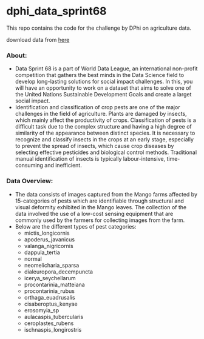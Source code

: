 # dphi_data_sprint68
This repo contains the code for the challenge by DPhi on agriculture data. 

download data from [here](https://dphi-live.s3.eu-west-1.amazonaws.com/dataset/pest_classification.zip)

### About:
   - Data Sprint 68 is a part of World Data League, an international non-profit competition that gathers the best minds in the Data Science field to develop long-lasting solutions for social impact challenges. In this, you will have an opportunity to work on a dataset that aims to solve one of the United Nations Sustainable Development Goals and create a larget social impact.
   - Identification and classification of crop pests are one of the major challenges in the field of agriculture. Plants are damaged by insects, which mainly affect the productivity of crops. Classification of pests is a difficult task due to the complex structure and having a high degree of similarity of the appearance between distinct species. It is necessary to recognize and classify insects in the crops at an early stage, especially to prevent the spread of insects, which cause crop diseases by selecting effective pesticides and biological control methods. Traditional manual identification of insects is typically labour-intensive, time-consuming and inefficient.
    
### Data Overview:
   - The data consists of images captured from the Mango farms affected by 15-categories of pests which are identifiable through structural and visual deformity exhibited in the Mango leaves. The collection of the data involved the use of a low-cost sensing equipment that are commonly used by the farmers for collecting images from the farm. 
   - Below are the different types of pest categories:
     - mictis_longicornis
     - apoderus_javanicus
     - valanga_nigricornis
     - dappula_tertia
     - normal
     - neomelicharia_sparsa
     - dialeuropora_decempuncta
     - icerya_seychellarum
     - procontarinia_matteiana
     - procontarinia_rubus
     - orthaga_euadrusalis
     - cisaberoptus_kenyae
     - erosomyia_sp
     - aulacaspis_tubercularis
     - ceroplastes_rubens
     - ischnaspis_longirostris
